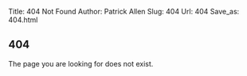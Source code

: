 Title: 404 Not Found
Author: Patrick Allen
Slug: 404
Url: 404
Save_as: 404.html

## 404
The page you are looking for does not exist.
